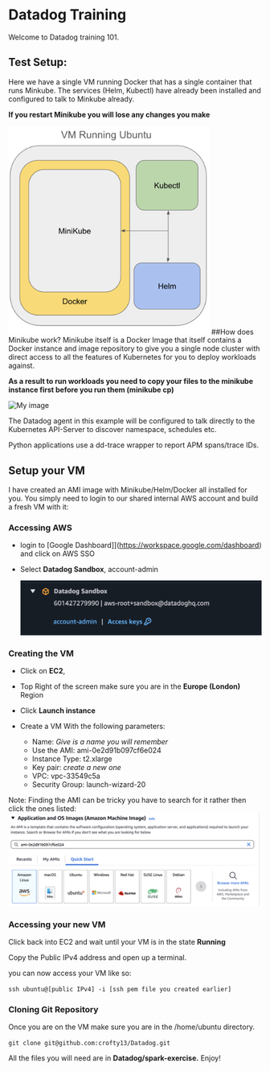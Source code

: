 # Datadog Training

Welcome to Datadog training 101.

## Test Setup:

Here we have a single VM running Docker that has a single container that runs Minkube. The services (Helm, Kubectl) have already been installed and configured to talk to Minkube already.

**If you restart Minikube you will lose any changes you make**

<img src="images/image-20250324084804610.png" alt="My image" width="400"/>
##How does Minikube work?
Minikube itself is a Docker Image that itself contains a Docker instance and image repository to give you a single node cluster with direct access to all the features of Kubernetes for you to deploy workloads against.

**As a result to run workloads you need to copy your files to the minikube instance first before you run them (minikube cp)**

<img src="images/images/image-20250324085917478.png" alt="My image" width="400"/>

The Datadog agent in this example will be configured to talk directly to the Kubernetes API-Server to discover namespace, schedules etc. 

Python applications use a dd-trace wrapper to report APM spans/trace IDs.


## Setup your VM
I have created an AMI image with Minikube/Helm/Docker all installed for you. You simply need to login to our shared internal AWS account and build a fresh VM with it:

### Accessing AWS

- login to [Google Dashboard]](https://workspace.google.com/dashboard) and click on AWS SSO

- Select **Datadog Sandbox**, account-admin

  ![image-20250324163900606](images/image-20250324163900606.png)

### Creating the VM

- Click on **EC2**,
- Top Right of the screen make sure you are in the **Europe (London)** Region

- Click **Launch instance**

- Create a VM With the following parameters:
  - Name:		*Give is a name you will remember*
  - Use the AMI: 	ami-0e2d91b097cf6e024
  - Instance Type:	t2.xlarge
  - Key pair:		*create a new one*
  - VPC:			vpc-33549c5a
  - Security Group:	launch-wizard-20

Note: Finding the AMI can be tricky you have to search for it rather then click the ones listed:
![image-20250324164734648](images/image-20250324164734648.png)

### Accessing your new VM

Click back into EC2 and wait until your VM is in the state **Running**

Copy the Public IPv4 address and open up a terminal.

you can now access your VM like so:

`ssh ubuntu@[public IPv4] -i [ssh pem file you created earlier]`

### Cloning Git Repository

Once you are on the VM make sure you are in the /home/ubuntu directory.

`git clone git@github.com:crofty13/Datadog.git`

All the files you will need are in **Datadog/spark-exercise.** Enjoy!




